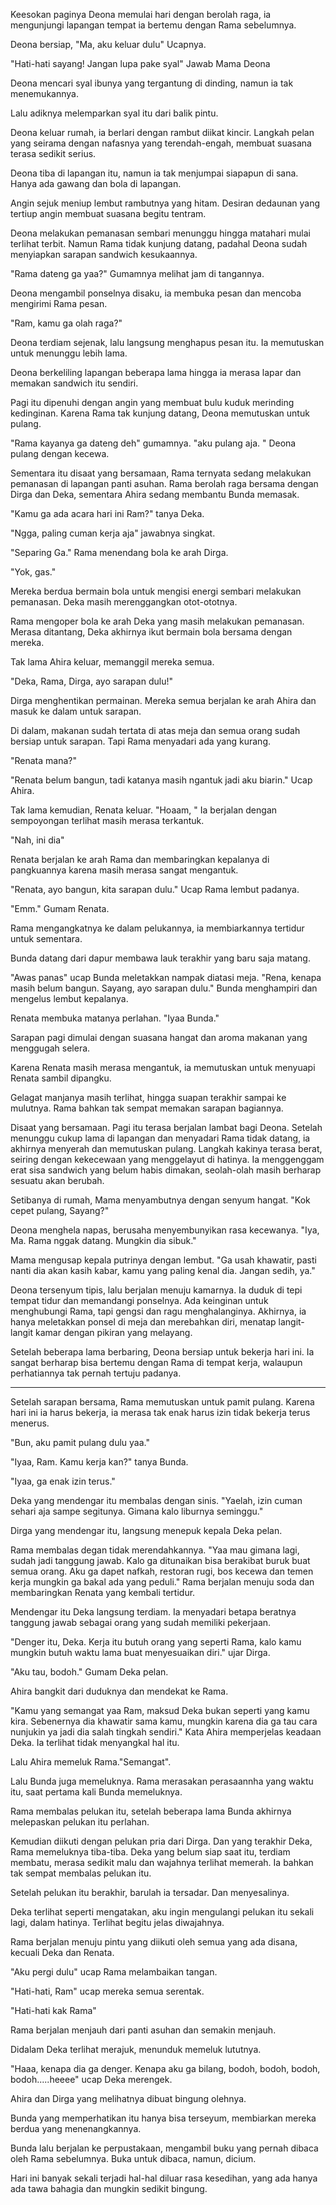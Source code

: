 Keesokan paginya Deona memulai hari dengan berolah raga, ia mengunjungi lapangan tempat ia bertemu dengan Rama sebelumnya.

Deona bersiap, "Ma, aku keluar dulu" Ucapnya.

"Hati-hati sayang! Jangan lupa pake syal" Jawab Mama Deona

Deona mencari syal ibunya yang tergantung di dinding, namun ia tak menemukannya.

Lalu adiknya melemparkan syal itu dari balik pintu.

Deona keluar rumah, ia berlari dengan rambut diikat kincir. Langkah pelan yang seirama dengan nafasnya yang terendah-engah, membuat suasana terasa sedikit serius.

Deona tiba di lapangan itu, namun ia tak menjumpai siapapun di sana. Hanya ada gawang dan bola di lapangan.

Angin sejuk meniup lembut rambutnya yang hitam. Desiran dedaunan yang tertiup angin membuat suasana begitu tentram.

Deona melakukan pemanasan sembari menunggu hingga matahari mulai terlihat terbit. Namun Rama tidak kunjung datang, padahal Deona sudah menyiapkan sarapan sandwich kesukaannya.

"Rama dateng ga yaa?" Gumamnya melihat jam di tangannya.

Deona mengambil ponselnya disaku, ia membuka pesan dan mencoba mengirimi Rama pesan.

"Ram, kamu ga olah raga?"

Deona terdiam sejenak, lalu langsung menghapus pesan itu. Ia memutuskan untuk menunggu lebih lama.

Deona berkeliling lapangan beberapa lama hingga ia merasa lapar dan memakan sandwich itu sendiri.

Pagi itu dipenuhi dengan angin yang membuat bulu kuduk merinding kedinginan. Karena Rama tak kunjung datang, Deona memutuskan untuk pulang.

"Rama kayanya ga dateng deh" gumamnya. "aku pulang aja. " Deona pulang dengan kecewa.

Sementara itu disaat yang bersamaan, Rama ternyata sedang melakukan pemanasan di lapangan panti asuhan. Rama berolah raga bersama dengan Dirga dan Deka, sementara Ahira sedang membantu Bunda memasak.

"Kamu ga ada acara hari ini Ram?" tanya Deka.

"Ngga, paling cuman kerja aja" jawabnya singkat.

"Separing Ga." Rama menendang bola ke arah Dirga.

"Yok, gas."

Mereka berdua bermain bola untuk mengisi energi sembari melakukan pemanasan. Deka masih merenggangkan otot-ototnya.

Rama mengoper bola ke arah Deka yang masih melakukan pemanasan. Merasa ditantang, Deka akhirnya ikut bermain bola bersama dengan mereka.

Tak lama Ahira keluar, memanggil mereka semua.

"Deka, Rama, Dirga, ayo sarapan dulu!"

Dirga menghentikan permainan. Mereka semua berjalan ke arah Ahira dan masuk ke dalam untuk sarapan.

Di dalam, makanan sudah tertata di atas meja dan semua orang sudah bersiap untuk sarapan. Tapi Rama menyadari ada yang kurang.

"Renata mana?"

"Renata belum bangun, tadi katanya masih ngantuk jadi aku biarin." Ucap Ahira.

Tak lama kemudian, Renata keluar. "Hoaam, " Ia berjalan dengan sempoyongan terlihat masih merasa terkantuk.

"Nah, ini dia"

Renata berjalan ke arah Rama dan membaringkan kepalanya di pangkuannya karena masih merasa sangat mengantuk.

"Renata, ayo bangun, kita sarapan dulu." Ucap Rama lembut padanya.

"Emm." Gumam Renata.

Rama mengangkatnya ke dalam pelukannya, ia membiarkannya tertidur untuk sementara.

Bunda datang dari dapur membawa lauk terakhir yang baru saja matang.

"Awas panas" ucap Bunda meletakkan nampak diatasi meja. "Rena, kenapa masih belum bangun. Sayang, ayo sarapan dulu." Bunda menghampiri dan  mengelus lembut kepalanya.

Renata membuka matanya perlahan. "Iyaa Bunda."

Sarapan pagi dimulai dengan suasana hangat dan aroma makanan yang menggugah selera.

Karena Renata masih merasa mengantuk, ia memutuskan untuk menyuapi Renata sambil dipangku.

Gelagat manjanya masih terlihat, hingga suapan terakhir sampai ke mulutnya. Rama bahkan tak sempat memakan sarapan bagiannya.

Disaat yang bersamaan. Pagi itu terasa berjalan lambat bagi Deona. Setelah menunggu cukup lama di lapangan dan menyadari Rama tidak datang, ia akhirnya menyerah dan memutuskan pulang. Langkah kakinya terasa berat, seiring dengan kekecewaan yang menggelayut di hatinya. Ia menggenggam erat sisa sandwich yang belum habis dimakan, seolah-olah masih berharap sesuatu akan berubah.

Setibanya di rumah, Mama menyambutnya dengan senyum hangat. "Kok cepet pulang, Sayang?"

Deona menghela napas, berusaha menyembunyikan rasa kecewanya. "Iya, Ma. Rama nggak datang. Mungkin dia sibuk."

Mama mengusap kepala putrinya dengan lembut. "Ga usah khawatir, pasti nanti dia akan kasih kabar, kamu yang paling kenal dia. Jangan sedih, ya."

Deona tersenyum tipis, lalu berjalan menuju kamarnya. Ia duduk di tepi tempat tidur dan memandangi ponselnya. Ada keinginan untuk menghubungi Rama, tapi gengsi dan ragu menghalanginya. Akhirnya, ia hanya meletakkan ponsel di meja dan merebahkan diri, menatap langit-langit kamar dengan pikiran yang melayang.

Setelah beberapa lama berbaring, Deona bersiap untuk bekerja hari ini. Ia sangat berharap bisa bertemu dengan Rama di tempat kerja, walaupun perhatiannya tak pernah tertuju padanya.

---

Setelah sarapan bersama, Rama memutuskan untuk pamit pulang. Karena hari ini ia harus bekerja, ia merasa tak enak harus izin tidak bekerja terus menerus.

"Bun, aku pamit pulang dulu yaa."

"Iyaa, Ram. Kamu kerja kan?" tanya Bunda.

"Iyaa, ga enak izin terus."

Deka yang mendengar itu membalas dengan sinis. "Yaelah, izin cuman sehari aja sampe segitunya. Gimana kalo liburnya seminggu."

Dirga yang mendengar itu, langsung menepuk kepala Deka pelan.

Rama membalas degan tidak merendahkannya. "Yaa mau gimana lagi, sudah jadi tanggung jawab. Kalo ga ditunaikan bisa berakibat buruk buat semua orang. Aku ga dapet nafkah, restoran rugi, bos kecewa dan temen kerja mungkin ga bakal ada yang peduli." Rama berjalan menuju soda dan membaringkan Renata yang kembali tertidur.

Mendengar itu Deka langsung terdiam. Ia menyadari betapa beratnya tanggung jawab sebagai orang yang sudah memiliki pekerjaan.

"Denger itu, Deka. Kerja itu butuh orang yang seperti Rama, kalo kamu mungkin butuh waktu lama buat menyesuaikan diri." ujar Dirga.

"Aku tau, bodoh." Gumam Deka pelan.

Ahira bangkit dari duduknya dan mendekat ke Rama.

"Kamu yang semangat yaa Ram, maksud Deka bukan seperti yang kamu kira. Sebenernya dia khawatir sama kamu, mungkin karena dia ga tau cara nunjukin ya jadi dia salah tingkah sendiri." Kata Ahira memperjelas keadaan Deka. Ia terlihat tidak menyangkal hal itu.

Lalu Ahira memeluk Rama."Semangat".

Lalu Bunda juga memeluknya. Rama merasakan perasaannha yang waktu itu, saat pertama kali Bunda memeluknya.

Rama membalas pelukan itu, setelah beberapa lama Bunda akhirnya melepaskan pelukan itu perlahan.

Kemudian diikuti dengan pelukan pria dari Dirga. Dan yang terakhir Deka, Rama memeluknya tiba-tiba. Deka yang belum siap saat itu, terdiam membatu, merasa sedikit malu dan wajahnya terlihat memerah. Ia bahkan tak sempat membalas pelukan itu.

Setelah pelukan itu berakhir, barulah ia tersadar. Dan menyesalinya.

Deka terlihat seperti mengatakan, aku ingin mengulangi pelukan itu sekali lagi, dalam hatinya. Terlihat begitu jelas diwajahnya.

Rama berjalan menuju pintu yang diikuti oleh semua yang ada disana, kecuali Deka dan Renata.

"Aku pergi dulu" ucap Rama melambaikan tangan.

"Hati-hati, Ram" ucap mereka semua serentak.

"Hati-hati kak Rama"

Rama berjalan menjauh dari panti asuhan dan semakin menjauh.

Didalam Deka terlihat merajuk, menunduk memeluk lututnya.

"Haaa, kenapa dia ga denger. Kenapa aku ga bilang, bodoh, bodoh, bodoh, bodoh.....heeee" ucap Deka merengek.

Ahira dan Dirga yang melihatnya dibuat bingung olehnya.

Bunda yang memperhatikan itu hanya bisa terseyum, membiarkan mereka berdua yang menenangkannya.

Bunda lalu berjalan ke perpustakaan, mengambil buku yang pernah dibaca oleh Rama sebelumnya. Buka untuk dibaca, namun, dicium.

Hari ini banyak sekali terjadi hal-hal diluar rasa kesedihan, yang ada hanya ada tawa bahagia dan mungkin sedikit bingung.

